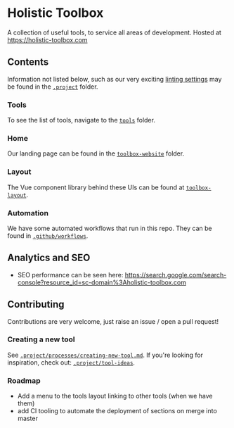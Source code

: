 # Holistic Toolbox

A collection of useful tools, to service all areas of development. Hosted at https://holistic-toolbox.com

## Contents
Information not listed below, such as our very exciting [linting settings](/.project/toolbox-linting) may be found in the [`.project`](/.project) folder.

### Tools
To see the list of tools, navigate to the [`tools`](/tools) folder.

### Home
Our landing page can be found in the [`toolbox-website`](/toolbox-website) folder.

### Layout
The Vue component library behind these UIs can be found at [`toolbox-layout`](/toolbox-layout).

### Automation
We have some automated workflows that run in this repo. They can be found in [`.github/workflows`](/.github/workflows).

## Analytics and SEO
- SEO performance can be seen here: https://search.google.com/search-console?resource_id=sc-domain%3Aholistic-toolbox.com

## Contributing
Contributions are very welcome, just raise an issue / open a pull request!

### Creating a new tool
See [`.project/processes/creating-new-tool.md`](.project/processes/creating-new-tool.md). If you're looking for inspiration, check out: [`.project/tool-ideas`](.project/tool-ideas).

### Roadmap
- Add a menu to the tools layout linking to other tools (when we have them)
- add CI tooling to automate the deployment of sections on merge into master

